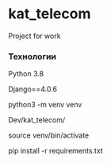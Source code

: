 # kat_telecom
Project for work

### Технологии
Python 3.8

Django==4.0.6


python3 -m venv venv

Dev/kat_telecom/

source venv/bin/activate


pip install -r requirements.txt
